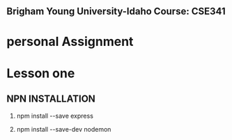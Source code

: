 ## Brigham Young University-Idaho Course: CSE341

# personal Assignment

# Lesson one

## NPN INSTALLATION

1. npm install --save express

2. npm install --save-dev nodemon
